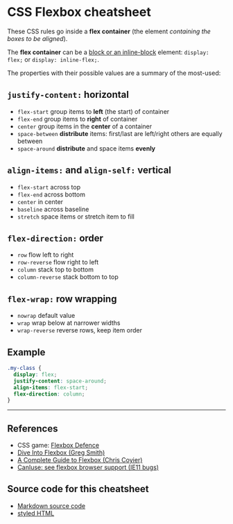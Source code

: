 # CSS Flexbox cheatsheet

These CSS rules go inside a **flex container** (the element *containing the boxes to be aligned*).

The **flex container** can be a [block or an inline-block](http://www.w3schools.com/cssref/css3_pr_flex.asp) element: `display: flex;` or `display: inline-flex;`.

The properties with their possible values are a summary of the most-used:

## `justify-content:` horizontal

- `flex-start` group items to **left** (the start) of container
- `flex-end` group items to **right** of container
- `center` group items in the **center** of a container
- `space-between` **distribute** items: first/last are left/right others are equally between
- `space-around` **distribute** and space items **evenly**

## `align-items:` and `align-self:` vertical

- `flex-start` across top
- `flex-end` across bottom
- `center` in center
- `baseline` across baseline
- `stretch` space items or stretch item to fill

## `flex-direction:` order

- `row` flow left to right
- `row-reverse` flow right to left
- `column` stack top to bottom
- `column-reverse` stack bottom to top

## `flex-wrap:` row wrapping
- `nowrap` default value
- `wrap` wrap below at narrower widths
- `wrap-reverse` reverse rows, keep item order

## Example

```css
.my-class {
  display: flex;
  justify-content: space-around;
  align-items: flex-start;
  flex-direction: column;
}
```

---

## References

- CSS game: [Flexbox Defence](http://www.flexboxdefense.com/)
- [Dive Into Flexbox (Greg Smith)](https://bocoup.com/blog/dive-into-flexbox)
- [A Complete Guide to Flexbox (Chris Coyier)](https://css-tricks.com/snippets/css/a-guide-to-flexbox/)
- [CanIuse: see flexbox browser support (IE11 bugs)](http://caniuse.com/#feat=flexbox)

## Source code for this cheatsheet

- [Markdown source code](https://github.com/DaveEveritt/flexbox-cheatsheet)
- [styled HTML](https://daveeveritt.github.io/flexbox-cheatsheet/ "Thanks, Dillinger.io")
